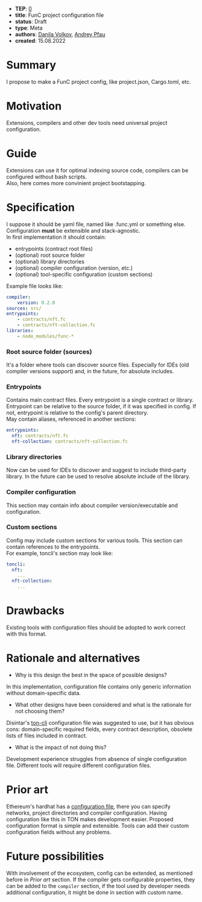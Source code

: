 - **TEP**: [0](https://github.com/ton-blockchain/TEPs/pull/0)
- **title**: FunC project configuration file
- **status**: Draft
- **type**: Meta
- **authors**: [Danila Volkov](https://github.com/dvlkv), [Andrey Pfau](https://github.com/andreypfau)
- **created**: 15.08.2022

# Summary

I propose to make a FunC project config, like project.json, Cargo.toml, etc.

# Motivation

Extensions, compilers and other dev tools need universal project configuration.

# Guide

Extensions can use it for optimal indexing source code, compilers can be configured without bash scripts.  
Also, here comes more convinient project bootstapping. 

# Specification

I suppose it should be yaml file, named like .func.yml or something else. Configuration **must** be extensible and stack-agnostic.  
In first implementation it should contain:
- entrypoints (contract root files)
- (optional) root source folder
- (optional) library directories
- (optional) compiler configuration (version, etc.)
- (optional) tool-specific configuration (custom sections)    

Example file looks like:
```yml
сompiler: 
    version: 0.2.0
sources: src/
entrypoints:
    - contracts/nft.fc
    - contracts/nft-collection.fc
libraries:
    - node_modules/func-*
```

### Root source folder (sources)
It's a folder where tools can discover source files. Especially for IDEs (old compiler versions support) and, in the future, for absolute includes.

### Entrypoints
Contains main contract files. Every entrypoint is a single contract or library.  
Entrypoint can be relative to the source folder, if it was specified in config. If not, entrypoint is relative to the config's parent directory.  
May contain aliases, referenced in another sections:
```yaml
entrypoints:
  nft: contracts/nft.fc
  nft-collection: contracts/nft-collection.fc
```

### Library directories
Now can be used for IDEs to discover and suggest to include third-party library. In the future can be used to resolve absolute include of the library.

### Compiler configuration
This section may contain info about compiler version/executable and configuration.

### Custom sections
Config may include custom sections for various tools. This section can contain references to the entrypoints.  
For example, toncli's section may look like:

```yaml
toncli:
  nft:
    ...
  nft-collection:
    ...
```

# Drawbacks

Existing tools with configuration files should be adopted to work correct with this format.

# Rationale and alternatives

- Why is this design the best in the space of possible designs?

In this implementation, configuration file contains only generic information without domain-specific data.

- What other designs have been considered and what is the rationale for not choosing them?

Disintar's [ton-cli](https://github.com/disintar/toncli/blob/master/docs/advanced/project_structure.md) configuration file was suggested to use, but it has obvious cons: domain-specific required fields, every contract description, obsolete lists of files included in contract.

- What is the impact of not doing this?

Development experience struggles from absence of single configuration file. Different tools will require different configuration files.

# Prior art

Ethereum's hardhat has a [configuration file](https://hardhat.org/hardhat-runner/docs/config), there you can specify networks, project directories and compiler configuration. Having configuration like this in TON makes development easier. Proposed configuration format is simple and extensible. Tools can add their custom configuration fields without any problems.

# Future possibilities

With involvement of the ecosystem, config can be extended, as mentioned before in *Prior art* section. If the compiler gets configurable properties, they can be added to the `compiler` section, if the tool used by developer needs additional configuration, it might be done in section with custom name.
